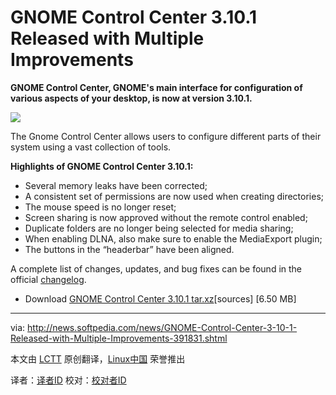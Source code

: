 GNOME Control Center 3.10.1 Released with Multiple Improvements
================================================================================
**GNOME Control Center, GNOME's main interface for configuration of various aspects of your desktop, is now at version 3.10.1.**

![](http://i1-news.softpedia-static.com/images/news2/GNOME-Control-Center-3-10-1-Released-with-Multiple-Improvements-391831-2.png)

The Gnome Control Center allows users to configure different parts of their system using a vast collection of tools.

**Highlights of GNOME Control Center 3.10.1:**

- Several memory leaks have been corrected;
- A consistent set of permissions are now used when creating directories;
- The mouse speed is no longer reset;
- Screen sharing is now approved without the remote control enabled;
- Duplicate folders are no longer being selected for media sharing;
- When enabling DLNA, also make sure to enable the MediaExport plugin;
- The buttons in the “headerbar” have been aligned.

A complete list of changes, updates, and bug fixes can be found in the official [changelog][1].

- Download [GNOME Control Center 3.10.1 tar.xz][2][sources] [6.50 MB]

--------------------------------------------------------------------------------

via: http://news.softpedia.com/news/GNOME-Control-Center-3-10-1-Released-with-Multiple-Improvements-391831.shtml

本文由 [LCTT](https://github.com/LCTT/TranslateProject) 原创翻译，[Linux中国](http://linux.cn/) 荣誉推出

译者：[译者ID](https://github.com/译者ID) 校对：[校对者ID](https://github.com/校对者ID)

[1]:http://ftp.acc.umu.se/pub/GNOME/sources/gnome-control-center/3.10/gnome-control-center-3.10.1.news
[2]:http://ftp.acc.umu.se/pub/GNOME/sources/gnome-control-center/3.10/gnome-control-center-3.10.1.tar.xz